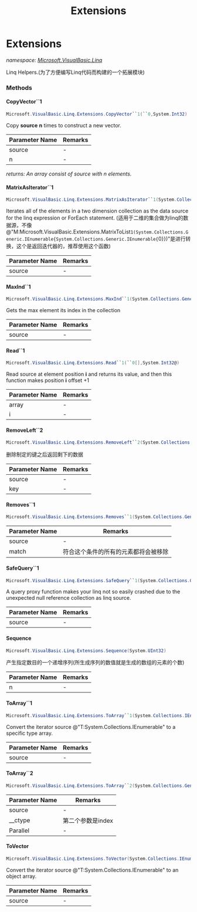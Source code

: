 ﻿---
title: Extensions
---

# Extensions
_namespace: [Microsoft.VisualBasic.Linq](N-Microsoft.VisualBasic.Linq.html)_

Linq Helpers.(为了方便编写Linq代码而构建的一个拓展模块)



### Methods

#### CopyVector``1
```csharp
Microsoft.VisualBasic.Linq.Extensions.CopyVector``1(``0,System.Int32)
```
Copy **source** **n** times to construct a new vector.

|Parameter Name|Remarks|
|--------------|-------|
|source|-|
|n|-|

_returns: An array consist of source with n elements._

#### MatrixAsIterator``1
```csharp
Microsoft.VisualBasic.Linq.Extensions.MatrixAsIterator``1(System.Collections.Generic.IEnumerable{System.Collections.Generic.IEnumerable{``0}})
```
Iterates all of the elements in a two dimension collection as the data source for the linq expression or ForEach statement.
 (适用于二维的集合做为linq的数据源，不像@"M:Microsoft.VisualBasic.Extensions.MatrixToList``1(System.Collections.Generic.IEnumerable{System.Collections.Generic.IEnumerable{``0}})"是进行转换，这个是返回迭代器的，推荐使用这个函数)

|Parameter Name|Remarks|
|--------------|-------|
|source|-|


#### MaxInd``1
```csharp
Microsoft.VisualBasic.Linq.Extensions.MaxInd``1(System.Collections.Generic.IEnumerable{``0})
```
Gets the max element its index in the collection

|Parameter Name|Remarks|
|--------------|-------|
|source|-|


#### Read``1
```csharp
Microsoft.VisualBasic.Linq.Extensions.Read``1(``0[],System.Int32@)
```
Read source at element position **i** and returns its value, 
 and then this function makes position **i** offset +1

|Parameter Name|Remarks|
|--------------|-------|
|array|-|
|i|-|


#### RemoveLeft``2
```csharp
Microsoft.VisualBasic.Linq.Extensions.RemoveLeft``2(System.Collections.Generic.Dictionary{``0,``1}@,``0)
```
删除制定的键之后返回剩下的数据

|Parameter Name|Remarks|
|--------------|-------|
|source|-|
|key|-|


#### Removes``1
```csharp
Microsoft.VisualBasic.Linq.Extensions.Removes``1(System.Collections.Generic.IEnumerable{``0},System.Func{``0,System.Boolean},System.Boolean)
```


|Parameter Name|Remarks|
|--------------|-------|
|source|-|
|match|符合这个条件的所有的元素都将会被移除|


#### SafeQuery``1
```csharp
Microsoft.VisualBasic.Linq.Extensions.SafeQuery``1(System.Collections.Generic.IEnumerable{``0})
```
A query proxy function makes your linq not so easily crashed due to the unexpected null reference collection as linq source.

|Parameter Name|Remarks|
|--------------|-------|
|source|-|


#### Sequence
```csharp
Microsoft.VisualBasic.Linq.Extensions.Sequence(System.UInt32)
```
产生指定数目的一个递增序列(所生成序列的数值就是生成的数组的元素的个数)

|Parameter Name|Remarks|
|--------------|-------|
|n|-|


#### ToArray``1
```csharp
Microsoft.VisualBasic.Linq.Extensions.ToArray``1(System.Collections.IEnumerable)
```
Convert the iterator source @"T:System.Collections.IEnumerable" to a specific type array.

|Parameter Name|Remarks|
|--------------|-------|
|source|-|


#### ToArray``2
```csharp
Microsoft.VisualBasic.Linq.Extensions.ToArray``2(System.Collections.Generic.IEnumerable{``0},System.Func{``0,System.Int32,``1},System.Boolean)
```


|Parameter Name|Remarks|
|--------------|-------|
|source|-|
|__ctype|第二个参数是index|
|Parallel|-|


#### ToVector
```csharp
Microsoft.VisualBasic.Linq.Extensions.ToVector(System.Collections.IEnumerable)
```
Convert the iterator source @"T:System.Collections.IEnumerable" to an object array.

|Parameter Name|Remarks|
|--------------|-------|
|source|-|



